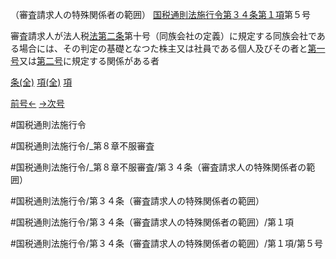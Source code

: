 （審査請求人の特殊関係者の範囲）
[国税通則法施行令第３４条第１項](国税通則法施行＿令＿第３４条第１項)第５号

審査請求人が法人税[法第二条](国税通則法＿＿＿＿＿第２条第１項)第十号（同族会社の定義）に規定する同族会社である場合には、その判定の基礎となつた株主又は社員である個人及びその者と[第一号](国税通則法施行＿令＿第３４条第１項第１号)又は[第二号](国税通則法施行＿令＿第３４条第１項第２号)に規定する関係がある者

[条(全)](国税通則法施行＿令＿第３４条_.md)    [項(全)](国税通則法施行＿令＿第３４条第１項_.md)    [項](国税通則法施行＿令＿第３４条第１項.md)

[前号←](国税通則法施行＿令＿第３４条第１項第４号.md)    [→次号](国税通則法施行＿令＿第３４条第１項第６号.md)

#国税通則法施行令

#国税通則法施行令/_第８章不服審査

#国税通則法施行令/_第８章不服審査/第３４条（審査請求人の特殊関係者の範囲）

#国税通則法施行令/第３４条（審査請求人の特殊関係者の範囲）

#国税通則法施行令/第３４条（審査請求人の特殊関係者の範囲）/第１項

#国税通則法施行令/第３４条（審査請求人の特殊関係者の範囲）/第１項/第５号

